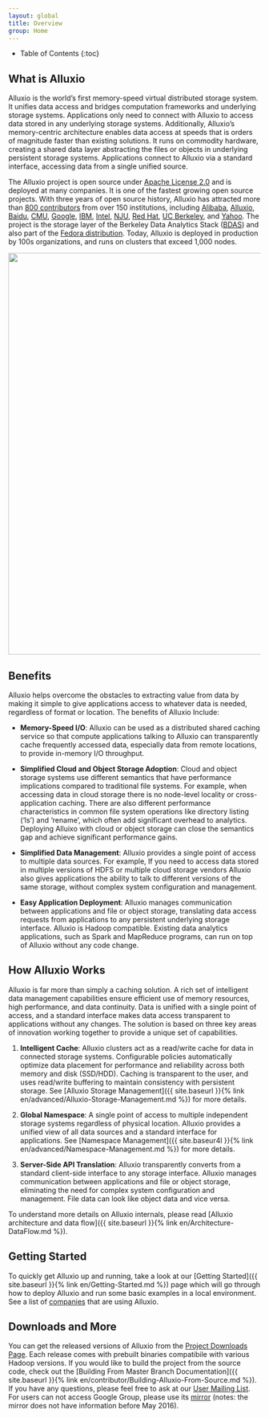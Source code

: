 ```yaml
---
layout: global
title: Overview
group: Home
---
```


* Table of Contents
{:toc}


## What is Alluxio

Alluxio is the world’s first memory-speed virtual distributed storage system. It unifies data access
and bridges computation frameworks and underlying storage systems.  Applications only need to
connect with Alluxio to access data stored in any underlying storage systems. Additionally,
Alluxio’s memory-centric architecture enables data access at speeds that is orders of magnitude
faster than existing solutions.  It runs on commodity hardware, creating a shared data layer
abstracting the files or objects in underlying persistent storage systems. Applications connect to
Alluxio via a standard interface, accessing data from a single unified source.

The Alluxio project is open source under [Apache License
2.0](https://github.com/alluxio/alluxio/blob/master/LICENSE) and is deployed at many companies. It
is one of the fastest growing open source projects. With three years of open source history, Alluxio
has attracted more than [800 contributors](https://github.com/alluxio/alluxio/graphs/contributors)
from over 150 institutions, including [Alibaba](http://www.alibaba.com),
[Alluxio](http://www.alluxio.com/), [Baidu](https://www.baidu.com), [CMU](https://www.cmu.edu/),
[Google](https://www.google.com), [IBM](https://www.ibm.com), [Intel](http://www.intel.com/),
[NJU](http://www.nju.edu.cn/english/), [Red Hat](https://www.redhat.com/), [UC
Berkeley](https://amplab.cs.berkeley.edu/), and [Yahoo](https://www.yahoo.com/).  The project is the
storage layer of the Berkeley Data Analytics Stack ([BDAS](https://amplab.cs.berkeley.edu/bdas/))
and also part of the [Fedora distribution](https://fedoraproject.org/wiki/SIGs/bigdata/packaging).
Today, Alluxio is deployed in production by 100s organizations, and runs on clusters that exceed
1,000 nodes.

<div style="text-align:center">
<span>
<img src="{{site.baseurl}}{% link img/stack.png %}" width="800"/>
</span>
</div>

## Benefits

Alluxio helps overcome the obstacles to extracting value from data by making it simple to give
applications access to whatever data is needed, regardless of format or location. The benefits of
Alluxio Include:

* **Memory-Speed I/O**: Alluxio can be used as a distributed shared caching service so that compute
applications talking to Alluxio can transparently cache frequently accessed data, especially data
from remote locations, to provide in-memory I/O throughput.

* **Simplified Cloud and Object Storage Adoption**: Cloud and object storage systems use different
semantics that have performance implications compared to traditional file systems. For example, when
accessing data in cloud storage there is no node-level locality or cross-application caching. There
are also different performance characteristics in common file system operations like directory
listing (‘ls’) and ‘rename’, which often add significant overhead to analytics. Deploying Alluixo
with cloud or object storage can close the semantics gap and achieve significant performance gains.

* **Simplified Data Management**: Alluxio provides a single point of access to multiple data
sources. For example, If you need to access data stored in multiple versions of HDFS or multiple
cloud storage vendors Alluxio also gives applications the ability to talk to different versions of
the same storage, without complex system configuration and management.

* **Easy Application Deployment**: Alluxio manages communication between applications and file or
object storage, translating data access requests from applications to any persistent underlying
storage interface. Alluxio is Hadoop compatible.  Existing data analytics applications, such as
Spark and MapReduce programs, can run on top of Alluxio without any code change.

## How Alluxio Works

Alluxio is far more than simply a caching solution. A rich set of intelligent data management
capabilities ensure efficient use of memory resources, high performance, and data continuity. Data
is unified with a single point of access, and a standard interface makes data access transparent to
applications without any changes. The solution is based on three key areas of innovation working
together to provide a unique set of capabilities.

1. **Intelligent Cache**: Alluxio clusters act as a read/write cache for data in connected storage
systems. Configurable policies automatically optimize data placement for performance and reliability
across both memory and disk (SSD/HDD). Caching is transparent to the user, and uses read/write
buffering to maintain consistency with persistent storage.  See [Alluxio Storage Management]({{
site.baseurl }}{% link en/advanced/Alluxio-Storage-Management.md %}) for more details.

1. **Global Namespace**: A single point of access to multiple independent storage systems regardless
of physical location. Alluxio provides a unified view of all data sources and a standard interface
for applications.  See [Namespace Management]({{ site.baseur4l }}{% link
en/advanced/Namespace-Management.md %}) for more details.

1. **Server-Side API Translation**: Alluxio transparently converts from a standard client-side
interface to any storage interface. Alluxio manages communication between applications and file or
object storage, eliminating the need for complex system configuration and management. File data can
look like object data and vice versa.

To understand more details on Alluxio internals, please read [Alluxio architecture and data flow]({{
site.baseurl }}{% link en/Architecture-DataFlow.md %}).

## Getting Started

To quickly get Alluxio up and running, take a look at our [Getting Started]({{ site.baseurl }}{%
link en/Getting-Started.md %}) page which will go through how to deploy Alluxio and run some basic
examples in a local environment.  See a list of
[companies](https://alluxio.org/community/powered-by-alluxio) that are using Alluxio.

## Downloads and More

You can get the released versions of Alluxio from the [Project Downloads
Page](http://alluxio.org/download). Each release comes with prebuilt binaries compatibile with
various Hadoop versions. If you would like to build the project from the source code, check out the
[Building From Master Branch Documentation]({{ site.baseurl }}{% link
en/contributor/Building-Alluxio-From-Source.md %}). If you have any questions, please feel free to
ask at our [User Mailing List](https://groups.google.com/forum/?fromgroups#!forum/alluxio-users).
For users can not access Google Group, please use its
[mirror](http://alluxio-users.85194.x6.nabble.com/) (notes: the mirror does not have information
before May 2016).
